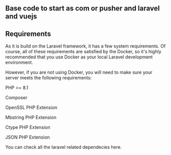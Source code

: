 ##  Base code to start as com or pusher and laravel and vuejs

## Requirements

As it is build on the Laravel framework, it has a few system requirements.
Of course, all of these requirements are satisfied by the Docker, so it's highly recommended that you use Docker as your local Laravel development environment.

However, if you are not using Docker, you will need to make sure your server meets the following requirements:

PHP >= 8.1

Composer

OpenSSL PHP Extension

Mbstring PHP Extension

Ctype PHP Extension

JSON PHP Extension

You can check all the laravel related dependecies here.
